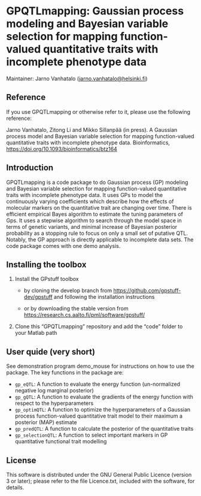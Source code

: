 # GPQTLmapping: Gaussian process modeling and Bayesian variable selection for mapping function-valued quantitative traits with incomplete phenotype data

Maintainer: Jarno Vanhatalo (jarno.vanhatalo@helsinki.fi)

## Reference

If you use GPQTLmapping or otherwise refer to it, please use the following reference:

Jarno Vanhatalo, Zitong Li and Mikko Sillanpää (in press). A Gaussian process model and Bayesian variable selection for mapping function-valued quantitative traits with incomplete phenotype data. Bioinformatics, <https://doi.org/10.1093/bioinformatics/btz164>

## Introduction 

GPQTLmapping is a code package to do Gaussian process (GP) modeling and Bayesian variable selection for mapping function-valued quantitative traits with incomplete phenotype data. It uses
GPs to model the continuously varying coefficients which describe how the effects of molecular markers on the quantitative trait are changing over time. There is efficient empirical Bayes algorithm to estimate the tuning parameters of Gps. It uses a stepwise algorithm to search through the model space in terms of genetic variants, and minimal increase of Bayesian posterior probability as a stopping rule to focus on only a small set of putative QTL. Notably, the GP approach is directly applicable to incomplete data sets. The code package comes with one demo analysis.

## Installing the toolbox 

1) Install the GPstuff toolbox 
  
   * by cloning the develop branch from <https://github.com/gpstuff-dev/gpstuff> and following the installation instructions
  
   * or by downloading the stable version from <https://research.cs.aalto.fi/pml/software/gpstuff/> 
   
2) Clone this “GPQTLmapping” repository and add the “code” folder to your Matlab path

## User quide (very short)

See demonstration program demo_mouse for instructions on how to use the package. The key functions in the package are:
* `gp_eQTL`: A function to evaluate the energy function (un-normalized negative log marginal posterior)
* `gp_gQTL`: A function to evaluate the gradients of the energy function with respect to the hyperparameters
* `gp_optimQTL`: A function to optimize the hyperparameters of a Gaussian process function-valued quantitative trait model to their maximum a posterior (MAP) estimate
* `gp_predQTL`: A function to calculate the posterior of the quantitative traits
* `gp_selectionQTL`: A function to select important markers in GP quantitative functional trait modelling


## License 
This software is distributed under the GNU General Public Licence (version 3 or later); please refer to the file Licence.txt, included with the software, for details.
